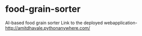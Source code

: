 # food-grain-sorter
 AI-based food grain sorter
Link to the deployed webapplication- http://amitdhavale.pythonanywhere.com/
